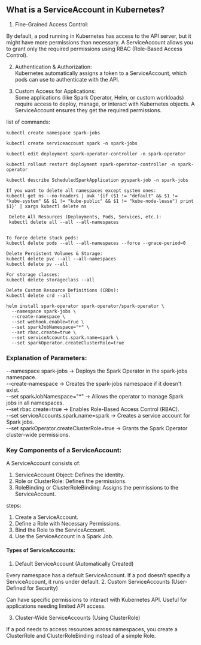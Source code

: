 ## What is a ServiceAccount in Kubernetes?  
1. Fine-Grained Access Control:  

By default, a pod running in Kubernetes has access to the API server, but it might have more permissions than necessary.
A ServiceAccount allows you to grant only the required permissions using RBAC (Role-Based Access Control).  

2. Authentication & Authorization:  
Kubernetes automatically assigns a token to a ServiceAccount, which pods can use to authenticate with the API.

3. Custom Access for Applications:  
Some applications (like Spark Operator, Helm, or custom workloads) require access to deploy, manage, or interact with Kubernetes objects. A ServiceAccount ensures they get the required permissions.


list of commands:  
```
kubectl create namespace spark-jobs

kubectl create serviceaccount spark -n spark-jobs

kubectl edit deployment spark-operator-controller -n spark-operator

kubectl rollout restart deployment spark-operator-controller -n spark-operator

kubectl describe ScheduledSparkApplication pyspark-job -n spark-jobs

If you want to delete all namespaces except system ones:
kubectl get ns --no-headers | awk '{if ($1 != "default" && $1 != "kube-system" && $1 != "kube-public" && $1 != "kube-node-lease") print $1}' | xargs kubectl delete ns

 Delete All Resources (Deployments, Pods, Services, etc.):  
 kubectl delete all --all --all-namespaces


To force delete stuck pods:  
kubectl delete pods --all --all-namespaces --force --grace-period=0  

Delete Persistent Volumes & Storage:  
kubectl delete pvc --all --all-namespaces  
kubectl delete pv --all  

For storage classes:  
kubectl delete storageclass --all  

Delete Custom Resource Definitions (CRDs):  
kubectl delete crd --all  
```



```
helm install spark-operator spark-operator/spark-operator \
  --namespace spark-jobs \
  --create-namespace \
  --set webhook.enable=true \
  --set sparkJobNamespace="*" \
  --set rbac.create=true \
  --set serviceAccounts.spark.name=spark \
  --set sparkOperator.createClusterRole=true
```

### Explanation of Parameters:  
--namespace spark-jobs → Deploys the Spark Operator in the spark-jobs namespace.  
--create-namespace → Creates the spark-jobs namespace if it doesn't exist.  
--set sparkJobNamespace="*" → Allows the operator to manage Spark jobs in all namespaces.  
--set rbac.create=true → Enables Role-Based Access Control (RBAC).  
--set serviceAccounts.spark.name=spark → Creates a service account for Spark jobs.  
--set sparkOperator.createClusterRole=true → Grants the Spark Operator cluster-wide permissions.  

### Key Components of a ServiceAccount:  
A ServiceAccount consists of:  
1. ServiceAccount Object: Defines the identity.
2. Role or ClusterRole: Defines the permissions.
3. RoleBinding or ClusterRoleBinding: Assigns the permissions to the ServiceAccount. 

steps:  
1. Create a ServiceAccount.
2. Define a Role with Necessary Permissions.  
3. Bind the Role to the ServiceAccount.  
4. Use the ServiceAccount in a Spark Job.  


#### Types of ServiceAccounts:  
1. Default ServiceAccount (Automatically Created)

Every namespace has a default ServiceAccount.
If a pod doesn’t specify a ServiceAccount, it runs under default.
2. Custom ServiceAccounts (User-Defined for Security)

Can have specific permissions to interact with Kubernetes API.
Useful for applications needing limited API access.

3. Cluster-Wide ServiceAccounts (Using ClusterRole)

If a pod needs to access resources across namespaces, you create a ClusterRole and ClusterRoleBinding instead of a simple Role.






